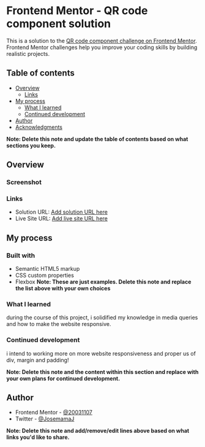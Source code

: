 # Frontend Mentor - QR code component solution

This is a solution to the [QR code component challenge on Frontend Mentor](https://www.frontendmentor.io/challenges/qr-code-component-iux_sIO_H). Frontend Mentor challenges help you improve your coding skills by building realistic projects. 

## Table of contents

- [Overview](#overview)
  - [Links](#links)
- [My process](#my-process)
  - [What I learned](#what-i-learned)
  - [Continued development](#continued-development)
- [Author](#author)
- [Acknowledgments](#acknowledgments)

**Note: Delete this note and update the table of contents based on what sections you keep.**

## Overview

### Screenshot



### Links

- Solution URL: [Add solution URL here](https://your-solution-url.com)
- Live Site URL: [Add live site URL here](https://your-live-site-url.com)

## My process

### Built with

- Semantic HTML5 markup
- CSS custom properties
- Flexbox
**Note: These are just examples. Delete this note and replace the list above with your own choices**

### What I learned
during the course of this project, i solidified my knowledge in media queries and how to make the website responsive.





### Continued development

i intend to working more on more website responsiveness and proper us of div, margin and padding!

**Note: Delete this note and the content within this section and replace with your own plans for continued development.**


## Author
- Frontend Mentor - [@20031107](https://www.frontendmentor.io/profile/20031107)
- Twitter - [@JosemamaJ](https://x.com/JosemamaJ)

**Note: Delete this note and add/remove/edit lines above based on what links you'd like to share.**


